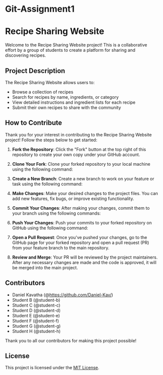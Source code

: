 # Git-Assignment1

# Recipe Sharing Website

Welcome to the Recipe Sharing Website project! This is a collaborative effort by a group of students to create a platform for sharing and discovering recipes.

## Project Description

The Recipe Sharing Website allows users to:

- Browse a collection of recipes
- Search for recipes by name, ingredients, or category
- View detailed instructions and ingredient lists for each recipe
- Submit their own recipes to share with the community

## How to Contribute

Thank you for your interest in contributing to the Recipe Sharing Website project! Follow the steps below to get started:

1. **Fork the Repository**: Click the "Fork" button at the top right of this repository to create your own copy under your GitHub account.

2. **Clone Your Fork**: Clone your forked repository to your local machine using the following command:

3. **Create a New Branch**: Create a new branch to work on your feature or task using the following command:

4. **Make Changes**: Make your desired changes to the project files. You can add new features, fix bugs, or improve existing functionality.

5. **Commit Your Changes**: After making your changes, commit them to your branch using the following commands:

6. **Push Your Changes**: Push your commits to your forked repository on GitHub using the following command:

7. **Open a Pull Request**: Once you've pushed your changes, go to the GitHub page for your forked repository and open a pull request (PR) from your feature branch to the main repository.

8. **Review and Merge**: Your PR will be reviewed by the project maintainers. After any necessary changes are made and the code is approved, it will be merged into the main project.

## Contributors

- Daniel Kavatha (@https://github.com/Daniel-Kav/)
- Student B (@student-b)
- Student C (@student-c)
- Student D (@student-d)
- Student E (@student-e)
- Student F (@student-f)
- Student G (@student-g)
- Student H (@student-h)

Thank you to all our contributors for making this project possible!

## License

This project is licensed under the [MIT License](LICENSE).

